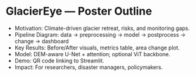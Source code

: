 # GlacierEye — Poster Outline

- Motivation: Climate-driven glacier retreat, risks, and monitoring gaps.
- Pipeline Diagram: data → preprocessing → model → postprocess → change → dashboard
- Key Results: Before/After visuals, metrics table, area change plot.
- Model: DEM-aware U-Net + attention; optional ViT backbone.
- Demo: QR code linking to Streamlit.
- Impact: For researchers, disaster managers, policymakers.
